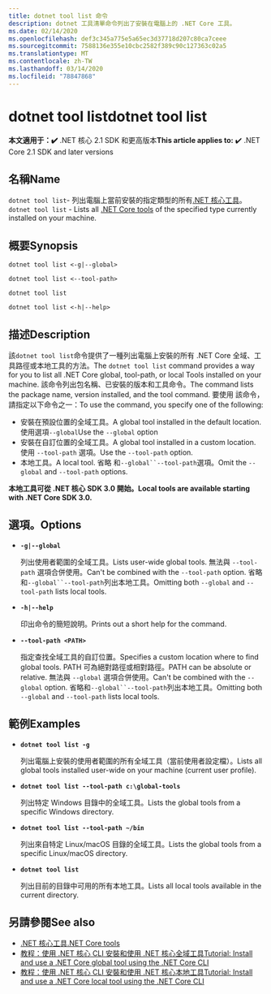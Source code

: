 ```yaml
---
title: dotnet tool list 命令
description: dotnet 工具清單命令列出了安裝在電腦上的 .NET Core 工具。
ms.date: 02/14/2020
ms.openlocfilehash: def3c345a775e5a65ec3d37718d207c80ca7ceee
ms.sourcegitcommit: 7588136e355e10cbc2582f389c90c127363c02a5
ms.translationtype: MT
ms.contentlocale: zh-TW
ms.lasthandoff: 03/14/2020
ms.locfileid: "78847868"
---
```

# <a name="dotnet-tool-list"></a><span data-ttu-id="0fcad-103">dotnet tool list</span><span class="sxs-lookup"><span data-stu-id="0fcad-103">dotnet tool list</span></span>

<span data-ttu-id="0fcad-104">**本文適用于：✔️** .NET 核心 2.1 SDK 和更高版本</span><span class="sxs-lookup"><span data-stu-id="0fcad-104">**This article applies to:** ✔️ .NET Core 2.1 SDK and later versions</span></span>

## <a name="name"></a><span data-ttu-id="0fcad-105">名稱</span><span class="sxs-lookup"><span data-stu-id="0fcad-105">Name</span></span>

<span data-ttu-id="0fcad-106">`dotnet tool list`- 列出電腦上當前安裝的指定類型的所有[.NET 核心工具](global-tools.md)。</span><span class="sxs-lookup"><span data-stu-id="0fcad-106">`dotnet tool list` - Lists all [.NET Core tools](global-tools.md) of the specified type currently installed on your machine.</span></span>

## <a name="synopsis"></a><span data-ttu-id="0fcad-107">概要</span><span class="sxs-lookup"><span data-stu-id="0fcad-107">Synopsis</span></span>

```dotnetcli
dotnet tool list <-g|--global>

dotnet tool list <--tool-path>

dotnet tool list

dotnet tool list <-h|--help>
```

## <a name="description"></a><span data-ttu-id="0fcad-108">描述</span><span class="sxs-lookup"><span data-stu-id="0fcad-108">Description</span></span>

<span data-ttu-id="0fcad-109">該`dotnet tool list`命令提供了一種列出電腦上安裝的所有 .NET Core 全域、工具路徑或本地工具的方法。</span><span class="sxs-lookup"><span data-stu-id="0fcad-109">The `dotnet tool list` command provides a way for you to list all .NET Core global, tool-path, or local Tools installed on your machine.</span></span> <span data-ttu-id="0fcad-110">該命令列出包名稱、已安裝的版本和工具命令。</span><span class="sxs-lookup"><span data-stu-id="0fcad-110">The command lists the package name, version installed, and the tool command.</span></span>  <span data-ttu-id="0fcad-111">要使用 該命令，請指定以下命令之一：</span><span class="sxs-lookup"><span data-stu-id="0fcad-111">To use the command, you specify one of the following:</span></span>

* <span data-ttu-id="0fcad-112">安裝在預設位置的全域工具。</span><span class="sxs-lookup"><span data-stu-id="0fcad-112">A global tool installed in the default location.</span></span> <span data-ttu-id="0fcad-113">使用選項`--global`</span><span class="sxs-lookup"><span data-stu-id="0fcad-113">Use the `--global` option</span></span>
* <span data-ttu-id="0fcad-114">安裝在自訂位置的全域工具。</span><span class="sxs-lookup"><span data-stu-id="0fcad-114">A global tool installed in a custom location.</span></span> <span data-ttu-id="0fcad-115">使用 `--tool-path` 選項。</span><span class="sxs-lookup"><span data-stu-id="0fcad-115">Use the `--tool-path` option.</span></span>
* <span data-ttu-id="0fcad-116">本地工具。</span><span class="sxs-lookup"><span data-stu-id="0fcad-116">A local tool.</span></span> <span data-ttu-id="0fcad-117">省略 和`--global``--tool-path`選項。</span><span class="sxs-lookup"><span data-stu-id="0fcad-117">Omit the `--global` and `--tool-path` options.</span></span>

<span data-ttu-id="0fcad-118">**本地工具可從 .NET 核心 SDK 3.0 開始。**</span><span class="sxs-lookup"><span data-stu-id="0fcad-118">**Local tools are available starting with .NET Core SDK 3.0.**</span></span>

## <a name="options"></a><span data-ttu-id="0fcad-119">選項。</span><span class="sxs-lookup"><span data-stu-id="0fcad-119">Options</span></span>

- **`-g|--global`**

  <span data-ttu-id="0fcad-120">列出使用者範圍的全域工具。</span><span class="sxs-lookup"><span data-stu-id="0fcad-120">Lists user-wide global tools.</span></span> <span data-ttu-id="0fcad-121">無法與 `--tool-path` 選項合併使用。</span><span class="sxs-lookup"><span data-stu-id="0fcad-121">Can't be combined with the `--tool-path` option.</span></span> <span data-ttu-id="0fcad-122">省略和`--global``--tool-path`列出本地工具。</span><span class="sxs-lookup"><span data-stu-id="0fcad-122">Omitting both `--global` and `--tool-path` lists local tools.</span></span>

- **`-h|--help`**

  <span data-ttu-id="0fcad-123">印出命令的簡短說明。</span><span class="sxs-lookup"><span data-stu-id="0fcad-123">Prints out a short help for the command.</span></span>

- **`--tool-path <PATH>`**

  <span data-ttu-id="0fcad-124">指定查找全域工具的自訂位置。</span><span class="sxs-lookup"><span data-stu-id="0fcad-124">Specifies a custom location where to find global tools.</span></span> <span data-ttu-id="0fcad-125">PATH 可為絕對路徑或相對路徑。</span><span class="sxs-lookup"><span data-stu-id="0fcad-125">PATH can be absolute or relative.</span></span> <span data-ttu-id="0fcad-126">無法與 `--global` 選項合併使用。</span><span class="sxs-lookup"><span data-stu-id="0fcad-126">Can't be combined with the `--global` option.</span></span> <span data-ttu-id="0fcad-127">省略和`--global``--tool-path`列出本地工具。</span><span class="sxs-lookup"><span data-stu-id="0fcad-127">Omitting both `--global` and `--tool-path` lists local tools.</span></span>

## <a name="examples"></a><span data-ttu-id="0fcad-128">範例</span><span class="sxs-lookup"><span data-stu-id="0fcad-128">Examples</span></span>

- **`dotnet tool list -g`**

  <span data-ttu-id="0fcad-129">列出電腦上安裝的使用者範圍的所有全域工具（當前使用者設定檔）。</span><span class="sxs-lookup"><span data-stu-id="0fcad-129">Lists all global tools installed user-wide on your machine (current user profile).</span></span>

- **`dotnet tool list --tool-path c:\global-tools`**

  <span data-ttu-id="0fcad-130">列出特定 Windows 目錄中的全域工具。</span><span class="sxs-lookup"><span data-stu-id="0fcad-130">Lists the global tools from a specific Windows directory.</span></span>

- **`dotnet tool list --tool-path ~/bin`**

  <span data-ttu-id="0fcad-131">列出來自特定 Linux/macOS 目錄的全域工具。</span><span class="sxs-lookup"><span data-stu-id="0fcad-131">Lists the global tools from a specific Linux/macOS directory.</span></span>

- **`dotnet tool list`**

  <span data-ttu-id="0fcad-132">列出目前的目錄中可用的所有本地工具。</span><span class="sxs-lookup"><span data-stu-id="0fcad-132">Lists all local tools available in the current directory.</span></span>

## <a name="see-also"></a><span data-ttu-id="0fcad-133">另請參閱</span><span class="sxs-lookup"><span data-stu-id="0fcad-133">See also</span></span>

- [<span data-ttu-id="0fcad-134">.NET 核心工具</span><span class="sxs-lookup"><span data-stu-id="0fcad-134">.NET Core tools</span></span>](global-tools.md)
- [<span data-ttu-id="0fcad-135">教程：使用 .NET 核心 CLI 安裝和使用 .NET 核心全域工具</span><span class="sxs-lookup"><span data-stu-id="0fcad-135">Tutorial: Install and use a .NET Core global tool using the .NET Core CLI</span></span>](global-tools-how-to-use.md)
- [<span data-ttu-id="0fcad-136">教程：使用 .NET 核心 CLI 安裝和使用 .NET 核心本地工具</span><span class="sxs-lookup"><span data-stu-id="0fcad-136">Tutorial: Install and use a .NET Core local tool using the .NET Core CLI</span></span>](local-tools-how-to-use.md)
